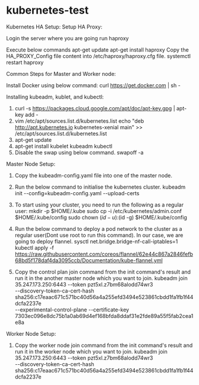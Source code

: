 # kubernetes-test

Kubernetes HA Setup:
  Setup HA Proxy:

Login the server where you are going run haproxy 

Execute below commands
apt-get update
apt-get install haproxy
Copy the HA_PROXY_Config file content into /etc/haproxy/haproxy.cfg file.
systemctl restart haproxy

Common Steps for Master and Worker node:

   Install Docker using below command:
   curl https://get.docker.com | sh -

   Installing kubeadm, kublet, and kubectl:
   1) curl -s https://packages.cloud.google.com/apt/doc/apt-key.gpg | apt-key add -
   2) vim /etc/apt/sources.list.d/kubernetes.list
   echo "deb http://apt.kubernetes.io kubernetes-xenial main" >> /etc/apt/sources.list.d/kubernetes.list
   3) apt-get update
   4) apt-get install kubelet kubeadm kubectl
   5) Disable the swap using below command.
      swapoff -a

Master Node Setup:
   1) Copy the kubeadm-config.yaml file into one of the master node.
   2) Run the below command to initialise the kubernetes cluster.
      kubeadm init --config=kubeadm-config.yaml --upload-certs

   3) To start using your cluster, you need to run the following as a regular user:
      mkdir -p $HOME/.kube
      sudo cp -i /etc/kubernetes/admin.conf $HOME/.kube/config
      sudo chown $(id -u):$(id -g) $HOME/.kube/config

   4) Run the below command to deploy a pod network to the cluster as a regular user(Dont use root to run this command). In our case, we are going to deploy flannel.
      sysctl net.bridge.bridge-nf-call-iptables=1
      kubectl apply -f https://raw.githubusercontent.com/coreos/flannel/62e44c867a2846fefb68bd5f178daf4da3095ccb/Documentation/kube-flannel.yml
      
   5) Copy the control plan join command from the init command's result and run it in the another master node which you want to join.
      kubeadm join 35.247.173.250:6443 --token pzt5xl.z7bm68alodd74wr3 \
    --discovery-token-ca-cert-hash sha256:c17eaac671c571bc40d56a4a255efd3494e523861cbdd1fa1fb1f44dcfa2237e \
    --experimental-control-plane --certificate-key 7303ec096e8dc75b1a0ab69d4ef168bfda8ddaf31e2fde89a55f5fab2cea1e8a

Worker Node Setup:
   1) Copy the worker node join command from the init command's result and run it in the worker node which you want to join.
      kubeadm join 35.247.173.250:6443 --token pzt5xl.z7bm68alodd74wr3 \
    --discovery-token-ca-cert-hash sha256:c17eaac671c571bc40d56a4a255efd3494e523861cbdd1fa1fb1f44dcfa2237e
    
